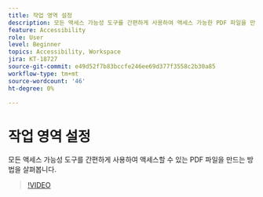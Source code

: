 ```yaml
---
title: 작업 영역 설정
description: 모든 액세스 가능성 도구를 간편하게 사용하여 액세스 가능한 PDF 파일을 만드는 방법을 살펴보세요
feature: Accessibility
role: User
level: Beginner
topics: Accessibility, Workspace
jira: KT-18727
source-git-commit: e49d52f7b83bccfe246ee69d377f3558c2b30a85
workflow-type: tm+mt
source-wordcount: '46'
ht-degree: 0%

---
```


# 작업 영역 설정

모든 액세스 가능성 도구를 간편하게 사용하여 액세스할 수 있는 PDF 파일을 만드는 방법을 살펴봅니다.

>[!VIDEO](https://video.tv.adobe.com/v/3471623?quality=12&learn=on&hidetitle=true&captions=kor)